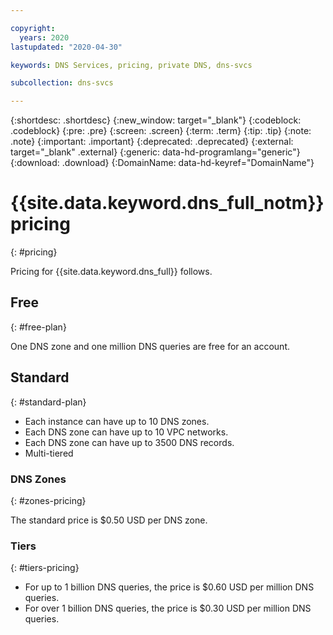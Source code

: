 ```yaml
---

copyright:
  years: 2020
lastupdated: "2020-04-30"

keywords: DNS Services, pricing, private DNS, dns-svcs

subcollection: dns-svcs

---
```


{:shortdesc: .shortdesc}
{:new_window: target="_blank"}
{:codeblock: .codeblock}
{:pre: .pre}
{:screen: .screen}
{:term: .term}
{:tip: .tip}
{:note: .note}
{:important: .important}
{:deprecated: .deprecated}
{:external: target="_blank" .external}
{:generic: data-hd-programlang="generic"}
{:download: .download}
{:DomainName: data-hd-keyref="DomainName"}

# {{site.data.keyword.dns_full_notm}} pricing
{: #pricing}

Pricing for {{site.data.keyword.dns_full}} follows.

## Free
{: #free-plan}

One DNS zone and one million DNS queries are free for an account.

## Standard
{: #standard-plan}

  * Each instance can have up to 10 DNS zones.
  * Each DNS zone can have up to 10 VPC networks.
  * Each DNS zone can have up to 3500 DNS records.
  * Multi-tiered

### DNS Zones
{: #zones-pricing}

The standard price is $0.50 USD per DNS zone.

### Tiers
{: #tiers-pricing}

  * For up to 1 billion DNS queries, the price is $0.60 USD per million DNS queries.
  * For over 1 billion DNS queries, the price is $0.30 USD per million DNS queries.
